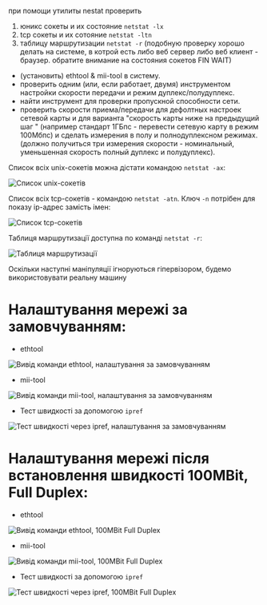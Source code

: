 при помощи утилиты nestat проверить

1. юникс сокеты и их состояние `netstat -lx`
2. tcp сокеты и их сотояние `netstat -ltn`
3. таблицу маршрутизации `netstat -r`
 (подобную проверку хорошо делать на системе, в котрой есть либо веб сервер либо веб клиент - браузер. обратите внимание на состояния сокетов FIN WAIT)
 
* (установить) ethtool & mii-tool в систему. 
* проверить одним (или, если работает, двумя) инструментом настройки скорости передачи и режим дуплекс/полудуплекс.
* найти инструмент для проверки пропускной способности сети.
* проверить скорости приема/передачи для дефолтных настроек сетевой карты и для варианта "скорость карты ниже на предыдущий шаг " (например стандарт 1ГБпс - перевести сетевую карту в режим 100Мбпс) и сделать измерения в полу и полнодуплексном режимах. (должно получиться три измерения скорости - номинальный, уменьшенная скорость полный дуплекс и полудуплекс).

Список всіх unix-сокетів можна дістати командою `netstat -ax`:

![Список unix-сокетів](sockets.png)

Список всіх tcp-сокетів - командою `netstat -atn`. Ключ `-n` потрібен для показу ip-адрес замість імен:

![Список tcp-сокетів](tcp.png)

Таблиця маршрутизації доступна по команді `netstat -r`:

![Таблиця маршрутизації](route.png)

Оскільки наступні маніпуляції ігноруються гіпервізором, будемо використовувати реальну машину

# Налаштування мережі за замовчуванням:

* ethtool

![Вивід команди ethtool, налаштування за замовчуванням](check1_ethtool.png)

* mii-tool

![Вивід команди mii-tool, налаштування за замовчуванням](check1_mii.png)
 
* Тест швидкості за допомогою `ipref`

![Тест швидкості через ipref, налаштування за замовчуванням](check1_ipref.png)

# Налаштування мережі після встановлення швидкості 100MBit, Full Duplex:

* ethtool

![Вивід команди ethtool, 100MBit Full Duplex](check2_ethtool_100full.png)

* mii-tool

![Вивід команди mii-tool, 100MBit Full Duplex](check2_mii_100full.png)
 
* Тест швидкості за допомогою `ipref`

![Тест швидкості через ipref, 100MBit Full Duplex](check2_ipref_100full.png)
